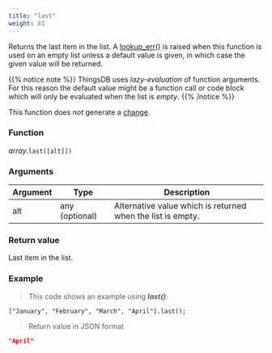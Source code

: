 ```yaml
---
title: "last"
weight: 81
---
```


Returns the last item in the list. A [lookup_err()](../../../errors/lookup_err) is raised when this function is used on an empty list unless a default value is given, in which case the given value will be returned.

{{% notice note %}}
ThingsDB uses *lazy-evaluation* of function arguments. For this reason the default value might be a function call or code block which will only be evaluated when the list is *empty*.
{{% /notice %}}

This function does *not* generate a [change](../../../overview/changes).

### Function

*array*.`last([alt]])`

### Arguments

Argument | Type | Description
-------- | ---- | -----------
alt | any (optional) | Alternative value which is returned when the list is empty.

### Return value

Last item in the list.

### Example

> This code shows an example using ***last()***:

```thingsdb,json_response
["January", "February", "March", "April"].last();
```

> Return value in JSON format

```json
"April"
```

